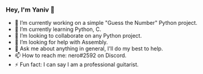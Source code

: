 ### Hey, I'm Yaniv 👋



- 🔭 I’m currently working on a simple "Guess the Number" Python project.
- 🌱 I’m currently learning Python, C.
- 👯 I’m looking to collaborate on any Python project.
- 🤔 I’m looking for help with Assembly.
- 💬 Ask me about anything in general, I'll do my best to help.
- 📫 How to reach me: nero#2592 on Discord.
- ⚡ Fun fact: I can say I am a professional guitarist.
